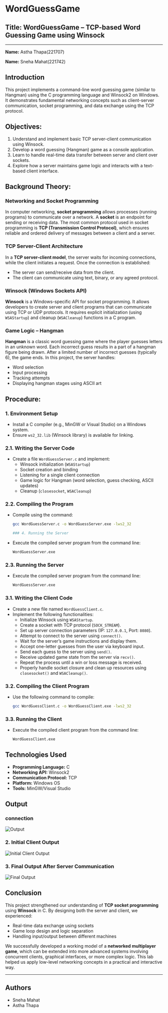 # WordGuessGame

## Title: WordGuessGame – TCP-based Word Guessing Game using Winsock  
---
**Name:** Astha Thapa(221707)

**Name:** Sneha Mahat(221742)



## Introduction

This project implements a command-line word guessing game (similar to Hangman) using the C programming language and Winsock2 on Windows. It demonstrates fundamental networking concepts such as client-server communication, socket programming, and data exchange using the TCP protocol.


## Objectives:
1. Understand and implement basic TCP server-client communication using Winsock.
2. Develop a word guessing (Hangman) game as a console application.
3. Learn to handle real-time data transfer between server and client over sockets.
4. Explore how a server maintains game logic and interacts with a text-based client interface.



## Background Theory:

### Networking and Socket Programming

In computer networking, **socket programming** allows processes (running programs) to communicate over a network. A **socket** is an endpoint for sending or receiving data. The most common protocol used in socket programming is **TCP (Transmission Control Protocol)**, which ensures reliable and ordered delivery of messages between a client and a server.

### TCP Server-Client Architecture

In a **TCP server-client model**, the server waits for incoming connections, while the client initiates a request. Once the connection is established:
- The server can send/receive data from the client.
- The client can communicate using text, binary, or any agreed protocol.

### Winsock (Windows Sockets API)

**Winsock** is a Windows-specific API for socket programming. It allows developers to create server and client programs that can communicate using TCP or UDP protocols. It requires explicit initialization (using `WSAStartup`) and cleanup (`WSACleanup`) functions in a C program.

### Game Logic – Hangman

**Hangman** is a classic word guessing game where the player guesses letters in an unknown word. Each incorrect guess results in a part of a hangman figure being drawn. After a limited number of incorrect guesses (typically 6), the game ends. In this project, the server handles:
- Word selection
- Input processing
- Tracking attempts
- Displaying hangman stages using ASCII art



## Procedure:

### 1. Environment Setup
- Install a C compiler (e.g., MinGW or Visual Studio) on a Windows system.
- Ensure `ws2_32.lib` (Winsock library) is available for linking.

### 2.1. Writing the Server Code
- Create a file `WordGuessServer.c` and implement:
  - Winsock initialization (`WSAStartup`)
  - Socket creation and binding
  - Listening for a single client connection
  - Game logic for Hangman (word selection, guess checking, ASCII updates)
  - Cleanup (`closesocket`, `WSACleanup`)


### 2.2. Compiling the Program
- Compile using the command:
  ```bash
  gcc WordGuessServer.c -o WordGuessServer.exe -lws2_32

  ### 4. Running the Server
- Execute the compiled server program from the command line:
  ```bash
  WordGuessServer.exe
  
### 2.3. Running the Server
- Execute the compiled server program from the command line:
  ```bash
  WordGuessServer.exe

### 3.1. Writing the Client Code
- Create a new file named `WordGuessClient.c`.
- Implement the following functionalities:
  - Initialize Winsock using `WSAStartup`.
  - Create a socket with TCP protocol (`SOCK_STREAM`).
  - Set up server connection parameters (IP: `127.0.0.1`, Port: `8080`).
  - Attempt to connect to the server using `connect()`.
  - Wait for the server’s game instructions and display them.
  - Accept one-letter guesses from the user via keyboard input.
  - Send each guess to the server using `send()`.
  - Receive updated game state from the server via `recv()`.
  - Repeat the process until a win or loss message is received.
  - Properly handle socket closure and clean up resources using `closesocket()` and `WSACleanup()`.

### 3.2. Compiling the Client Program
- Use the following command to compile:
  ```bash
  gcc WordGuessClient.c -o WordGuessClient.exe -lws2_32

### 3.3. Running the Client
- Execute the compiled client program from the command line:
  ```bash
  WordGuessClient.exe


## Technologies Used

- **Programming Language:** C  
- **Networking API:** Winsock2  
- **Communication Protocol:** TCP  
- **Platform:** Windows OS  
- **Tools:** MinGW/Visual Studio  


## Output
### connection
![Output](connect.png)

### 2. Initial Client Output
![Initial Client Output](output.png)

### 3. Final Output After Server Communication
![Final Output](finalout.png)

 

## Conclusion

This project strengthened our understanding of **TCP socket programming** using **Winsock** in C. By designing both the server and client, we experienced:

- Real-time data exchange using sockets  
- Game loop design and logic separation  
- Handling input/output between different machines  

We successfully developed a working model of a **networked multiplayer game**, which can be extended into more advanced systems involving concurrent clients, graphical interfaces, or more complex logic. This lab helped us apply low-level networking concepts in a practical and interactive way.

---

## Authors

- Sneha Mahat  
- Astha Thapa
